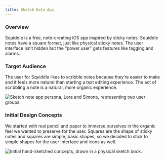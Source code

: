 ```yaml
---
title: Sketch Note App
---
```


### Overview

Squiddle is a free, note-creating iOS app inspired by sticky notes. Squiddle notes have a square format, just like physical sticky notes. The user interface isn’t hidden but the “power user” gets features like tagging and alarms.

### Target Audience

The user for Squiddle likes to scribble notes because they’re easier to make and it feels more natural than starting a text editing experience. The act of scribbling a note is a natural, more organic experience.

![Sketch note app persona, Lora and Simone, representing two user groups.](/images/projects/sketch-note-app/sketch-note-app-personas-isral-duke.png)

### Initial Design Concepts

We started with real pencil and paper to immerse ourselves in the organic feel we wanted to preserve for the user. Squares are the shape of sticky notes and squares are simple, basic shapes, so we decided to stick to simple shapes for the user interface and icons as well.

![Initial hand-sketched concepts, drawn in a physical sketch book.](/images/projects/sketch-note-app/sketch-note-app-initial-concepts-designed-isral-duke.png)
